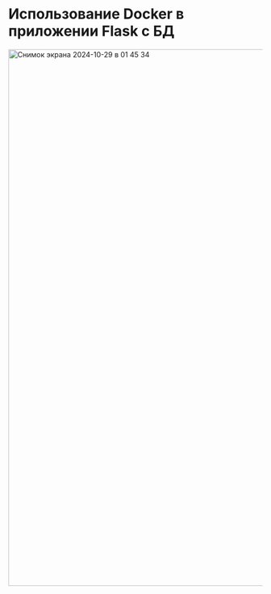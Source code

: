 # Использование Docker в приложении Flask с БД
<img width="1064" alt="Снимок экрана 2024-10-29 в 01 45 34" src="https://github.com/user-attachments/assets/f806d69d-db8f-4abf-8926-75c420794cda">
